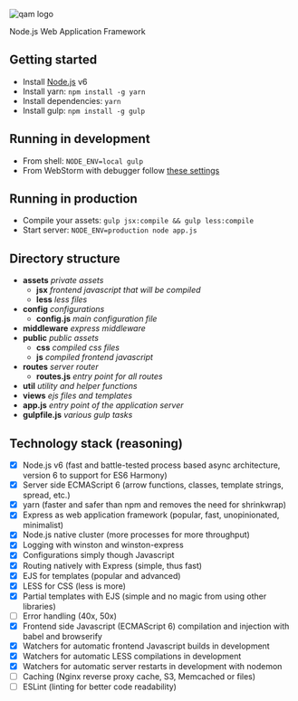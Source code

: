 ![qam logo](https://cloud.githubusercontent.com/assets/3115942/23819499/7e6e0f86-0607-11e7-9b7e-64649bf1ee3c.png)

Node.js Web Application Framework

## Getting started

- Install [Node.js](https://nodejs.org/en/) v6
- Install yarn: ` npm install -g yarn `
- Install dependencies: ` yarn `
- Install gulp: ` npm install -g gulp `

## Running in development

- From shell: ` NODE_ENV=local gulp `
- From WebStorm with debugger follow [these settings](https://cloud.githubusercontent.com/assets/3115942/23781962/105b8408-0551-11e7-8037-9fbbf348d73d.png)

## Running in production

- Compile your assets: ` gulp jsx:compile && gulp less:compile `
- Start server: ` NODE_ENV=production node app.js `

## Directory structure

- **assets** *private assets*
  - **jsx** *frontend javascript that will be compiled*
  - **less** *less files*
- **config** *configurations*
  - **config.js** *main configuration file*
- **middleware** *express middleware*
- **public** *public assets*
  - **css** *compiled css files*
  - **js** *compiled frontend javascript*
- **routes** *server router*
  - **routes.js** *entry point for all routes*
- **util** *utility and helper functions*
- **views** *ejs files and templates*
- **app.js** *entry point of the application server*
- **gulpfile.js** *various gulp tasks*

## Technology stack (reasoning)

- [x] Node.js v6 (fast and battle-tested process based async architecture, version 6 to support for ES6 Harmony)
- [x] Server side ECMAScript 6 (arrow functions, classes, template strings, spread, etc.)
- [x] yarn (faster and safer than npm and removes the need for shrinkwrap)
- [x] Express as web application framework (popular, fast, unopinionated, minimalist)
- [x] Node.js native cluster (more processes for more throughput)
- [x] Logging with winston and winston-express
- [x] Configurations simply though Javascript
- [x] Routing natively with Express (simple, thus fast)
- [x] EJS for templates (popular and advanced)
- [x] LESS for CSS (less is more)
- [x] Partial templates with EJS (simple and no magic from using other libraries)
- [ ] Error handling (40x, 50x)
- [x] Frontend side Javascript (ECMAScript 6) compilation and injection with babel and browserify
- [x] Watchers for automatic frontend Javascript builds in development
- [x] Watchers for automatic LESS compilations in development
- [x] Watchers for automatic server restarts in development with nodemon
- [ ] Caching (Nginx reverse proxy cache, S3, Memcached or files)
- [ ] ESLint (linting for better code readability)

